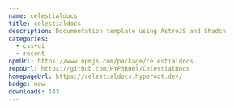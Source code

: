 ```yaml
---
name: celestialdocs
title: celestialdocs
description: Documentation template using AstroJS and Shadcn
categories:
  - css+ui
  - recent
npmUrl: https://www.npmjs.com/package/celestialdocs
repoUrl: https://github.com/HYP3R00T/CelestialDocs
homepageUrl: https://celestialdocs.hyperoot.dev/
badge: new
downloads: 143
---
```

